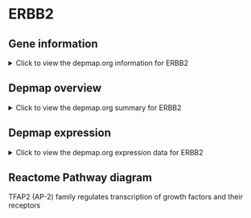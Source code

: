 <h1>ERBB2</h1>

<h2>Gene information</h2>
<details>
  <summary>Click to view the depmap.org information for ERBB2</summary>
  <iframe src="https://depmap.org/portal/gene/ERBB2?tab=about" style="border:none;width:100%;height:800px"></iframe>
</details>

<h2>Depmap overview</h2>
<details>
  <summary>Click to view the depmap.org summary for ERBB2</summary>
  <iframe src="https://depmap.org/portal/gene/ERBB2?tab=overview" style="border:none;width:100%;height:800px"></iframe>
</details>

<h2>Depmap expression</h2>
<details>
  <summary>Click to view the depmap.org expression data for ERBB2</summary>
  <iframe src="https://depmap.org/portal/gene/ERBB2?tab=characterization" style="border:none;width:100%;height:800px"></iframe>
</details>



<h2>Reactome Pathway diagram</h2>
TFAP2 (AP-2) family regulates transcription of growth factors and their receptors
<div id="diagramHolder"></div>

<script>
    //Creating the Reactome Diagram widget
    //Take into account a proxy needs to be set up in your server side pointing to www.reactome.org
    function onReactomeDiagramReady(){  //This function is automatically called when the widget code is ready to be used
        var diagram = Reactome.Diagram.create({
            "placeHolder" : "diagramHolder",
            "width" : 900,
            "height" : 500
        });

        //Initialising it to the "Hemostasis" pathway
        diagram.loadDiagram("R-HSA-8866910");

        //Adding different listeners

        diagram.onDiagramLoaded(function (loaded) {
            console.info("Loaded ", loaded);
            diagram.flagItems("BAD");
	    diagram.flagItems("Q92934");
            if (loaded == "R-HSA-8866910") diagram.selectItem("R-HSA-8866910");
        });

     }
</script>



